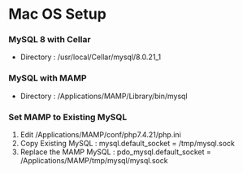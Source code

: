 # Mac OS Setup

### MySQL 8 with Cellar 
* Directory : /usr/local/Cellar/mysql/8.0.21_1

### MySQL with MAMP
* Directory : /Applications/MAMP/Library/bin/mysql

### Set MAMP to Existing MySQL

1. Edit /Applications/MAMP/conf/php7.4.21/php.ini
2. Copy Existing MySQL : mysql.default_socket = /tmp/mysql.sock
3. Replace the MAMP MySQL : pdo_mysql.default_socket = /Applications/MAMP/tmp/mysql/mysql.sock
